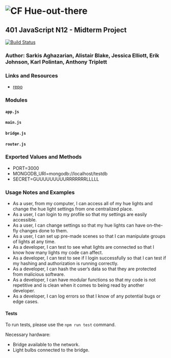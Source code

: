 ![CF](http://i.imgur.com/7v5ASc8.png) Hue-out-there
==============================================

## 401 JavaScript N12 - Midterm Project

[![Build Status](https://dev.azure.com/consultations/hue_out_there/_apis/build/status/polink.pipelines-javascript?branchName=master)](https://dev.azure.com/consultations/hue_out_there/_build/latest?definitionId=3&branchName=master)


### Author: Sarkis Aghazarian, Alistair Blake, Jessica Elliott, Erik Johnson, Karl Polintan, Anthony Triplett

### Links and Resources
* [repo](https://dev.azure.com/consultations/hue_out_there/_git/hue_out_there?path=%2FREADME.md&version=GBmaster)

### Modules
#### `app.js`
#### `main.js`
#### `bridge.js`
#### `router.js`

### Exported Values and Methods
* PORT=3000
* MONGODB_URI=mongodb://localhost/testdb
* SECRET=GUUUUUUUUURRRRRRRLLLLL

### Usage Notes and Examples
* As a user, from my computer, I can access all of my hue lights and change the hue light settings from one centralized place.
* As a user, I can login to my profile so that my settings are easily accessible.
* As a user, I can change settings so that my hue lights can have on-the-fly changes done to them.
* As a user, I can set up pre-made scenes so that I can manipulate groups of lights at any time.
* As a developer, I can test to see what lights are connected so that I know how many lights my code can affect.
* As a developer, I can test to see if I login successfully so that I can test if my hashing and authorization is running correctly.
* As a developer, I can hash the user’s data so that they are protected from malicious software.
* As a developer, I can have modular functions so that my code is not repetitive and is clean when it comes to being read by another developer.
* As a developer, I can log errors so that I know of any potential bugs or edge cases.

#### Tests
 To run tests, please use the `npm run test` command.
 
 Necessary hardware: 
* Bridge available to the network.
* Light bulbs connected to the bridge.